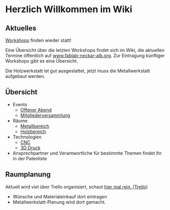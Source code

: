 # Herzlich Willkommen im Wiki

## Aktuelles

[Workshops](/events/workshops/index.md) finden wieder statt!

Eine Übersicht über die letzten Workshops findet sich im Wiki, die aktuellen Termine öffentlich auf www.fablab-neckar-alb.org.
Zur Eintragung künftiger Workshops gibt es eine Übersicht.

Die Holzwerkstatt ist gut ausgestattet, jetzt muss die Metallwerkstatt aufgebaut werden.

## Übersicht

* Events
  * [Offener Abend](/events/offenerabend.md)
  * [Mitgliederversammlung](/events/mitgliederversammlung.md)
* Räume
  * [Metallbereich](/spaces/metall.md)
  * [Holzbereich](/spaces/wood.md)
* Technologien
  * [CNC](/technologies/cnc.md)
  * [3D Druck](/technologies/printers.md)
* Ansprechpartner und Verantwortliche für bestimmte Themen findet Ihr in der Patenliste

## Raumplanung

Aktuell wird viel über Trello organisiert, schaut [hier mal rein. (Trello)](https://trello.com/b/nyDY1kf3/keller-planung)

* Wünsche und Materialeinkauf dort eintragen
* Metallwerkstatt-Planung wird dort gemacht.
